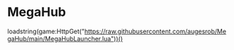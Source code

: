 # MegaHub
loadstring(game:HttpGet("https://raw.githubusercontent.com/augesrob/MegaHub/main/MegaHubLauncher.lua"))()
